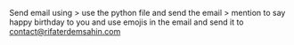 Send email using > use the python file and send the email > mention to say happy birthday to you and use emojis in the email and send it to contact@rifaterdemsahin.com



